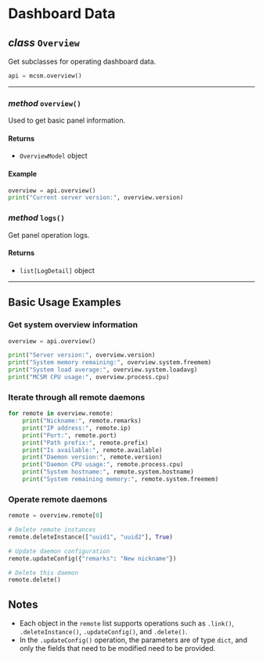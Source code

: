 # Dashboard Data

## _class_ `Overview`

Get subclasses for operating dashboard data.

```python
api = mcsm.overview()
```

---

### _method_ `overview()`

Used to get basic panel information.

#### Returns

- `OverviewModel` object

#### Example

```python
overview = api.overview()
print("Current server version:", overview.version)
```

### _method_ `logs()`

Get panel operation logs.

#### Returns

- `list[LogDetail]` object

---

## Basic Usage Examples

### Get system overview information

```python
overview = api.overview()

print("Server version:", overview.version)
print("System memory remaining:", overview.system.freemem)
print("System load average:", overview.system.loadavg)
print("MCSM CPU usage:", overview.process.cpu)
```

### Iterate through all remote daemons

```python
for remote in overview.remote:
    print("Nickname:", remote.remarks)
    print("IP address:", remote.ip)
    print("Port:", remote.port)
    print("Path prefix:", remote.prefix)
    print("Is available:", remote.available)
    print("Daemon version:", remote.version)
    print("Daemon CPU usage:", remote.process.cpu)
    print("System hostname:", remote.system.hostname)
    print("System remaining memory:", remote.system.freemem)
```

### Operate remote daemons

```python
remote = overview.remote[0]

# Delete remote instances
remote.deleteInstance(["uuid1", "uuid2"], True)

# Update daemon configuration
remote.updateConfig({"remarks": "New nickname"})

# Delete this daemon
remote.delete()
```

## Notes

- Each object in the `remote` list supports operations such as `.link()`, `.deleteInstance()`, `.updateConfig()`, and `.delete()`.
- In the `.updateConfig()` operation, the parameters are of type `dict`, and only the fields that need to be modified need to be provided.
